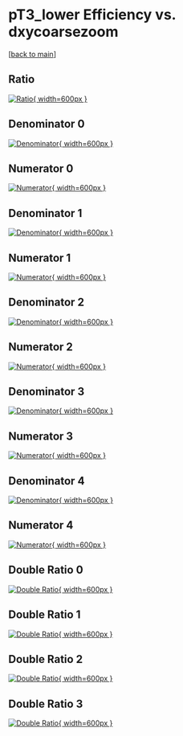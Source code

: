 # pT3_lower Efficiency vs. dxycoarsezoom

[[back to main](./)]



## Ratio

[![Ratio](../mtv/var/pT3_lower_base_211_1_eff_dxycoarsezoom.png){ width=600px }](../mtv/var/pT3_lower_base_211_1_eff_dxycoarsezoom.pdf)

## Denominator 0

[![Denominator](../mtv/den/pT3_lower_base_211_1_eff_dxycoarsezoom_den0.png){ width=600px }](../mtv/den/pT3_lower_base_211_1_eff_dxycoarsezoom_den0.pdf)

## Numerator 0

[![Numerator](../mtv/num/pT3_lower_base_211_1_eff_dxycoarsezoom_num0.png){ width=600px }](../mtv/num/pT3_lower_base_211_1_eff_dxycoarsezoom_num0.pdf)

## Denominator 1

[![Denominator](../mtv/den/pT3_lower_base_211_1_eff_dxycoarsezoom_den1.png){ width=600px }](../mtv/den/pT3_lower_base_211_1_eff_dxycoarsezoom_den1.pdf)

## Numerator 1

[![Numerator](../mtv/num/pT3_lower_base_211_1_eff_dxycoarsezoom_num1.png){ width=600px }](../mtv/num/pT3_lower_base_211_1_eff_dxycoarsezoom_num1.pdf)

## Denominator 2

[![Denominator](../mtv/den/pT3_lower_base_211_1_eff_dxycoarsezoom_den2.png){ width=600px }](../mtv/den/pT3_lower_base_211_1_eff_dxycoarsezoom_den2.pdf)

## Numerator 2

[![Numerator](../mtv/num/pT3_lower_base_211_1_eff_dxycoarsezoom_num2.png){ width=600px }](../mtv/num/pT3_lower_base_211_1_eff_dxycoarsezoom_num2.pdf)

## Denominator 3

[![Denominator](../mtv/den/pT3_lower_base_211_1_eff_dxycoarsezoom_den3.png){ width=600px }](../mtv/den/pT3_lower_base_211_1_eff_dxycoarsezoom_den3.pdf)

## Numerator 3

[![Numerator](../mtv/num/pT3_lower_base_211_1_eff_dxycoarsezoom_num3.png){ width=600px }](../mtv/num/pT3_lower_base_211_1_eff_dxycoarsezoom_num3.pdf)

## Denominator 4

[![Denominator](../mtv/den/pT3_lower_base_211_1_eff_dxycoarsezoom_den4.png){ width=600px }](../mtv/den/pT3_lower_base_211_1_eff_dxycoarsezoom_den4.pdf)

## Numerator 4

[![Numerator](../mtv/num/pT3_lower_base_211_1_eff_dxycoarsezoom_num4.png){ width=600px }](../mtv/num/pT3_lower_base_211_1_eff_dxycoarsezoom_num4.pdf)

## Double Ratio 0

[![Double Ratio](../mtv/ratio/pT3_lower_base_211_1_eff_dxycoarsezoom_ratio0.png){ width=600px }](../mtv/ratio/pT3_lower_base_211_1_eff_dxycoarsezoom_ratio0.pdf)

## Double Ratio 1

[![Double Ratio](../mtv/ratio/pT3_lower_base_211_1_eff_dxycoarsezoom_ratio1.png){ width=600px }](../mtv/ratio/pT3_lower_base_211_1_eff_dxycoarsezoom_ratio1.pdf)

## Double Ratio 2

[![Double Ratio](../mtv/ratio/pT3_lower_base_211_1_eff_dxycoarsezoom_ratio2.png){ width=600px }](../mtv/ratio/pT3_lower_base_211_1_eff_dxycoarsezoom_ratio2.pdf)

## Double Ratio 3

[![Double Ratio](../mtv/ratio/pT3_lower_base_211_1_eff_dxycoarsezoom_ratio3.png){ width=600px }](../mtv/ratio/pT3_lower_base_211_1_eff_dxycoarsezoom_ratio3.pdf)

